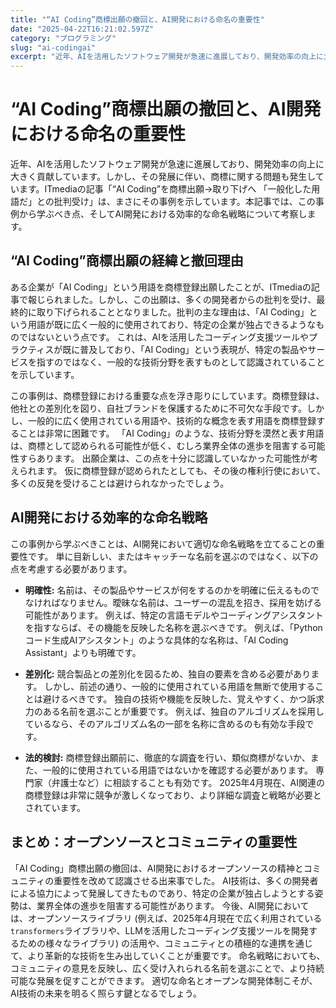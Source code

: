 ```yaml
---
title: "“AI Coding”商標出願の撤回と、AI開発における命名の重要性"
date: "2025-04-22T16:21:02.597Z"
category: "プログラミング"
slug: "ai-codingai"
excerpt: "近年、AIを活用したソフトウェア開発が急速に進展しており、開発効率の向上に大きく貢献しています。しかし、その発展に伴い、商標に関する問題も発生しています。ITmediaの記事「“AI Coding”を商標出願→取り下げへ 「一般化した用語だ」との批判受け」は、まさにその事例を示しています。本記事では..."
---
```


# “AI Coding”商標出願の撤回と、AI開発における命名の重要性

近年、AIを活用したソフトウェア開発が急速に進展しており、開発効率の向上に大きく貢献しています。しかし、その発展に伴い、商標に関する問題も発生しています。ITmediaの記事「“AI Coding”を商標出願→取り下げへ 「一般化した用語だ」との批判受け」は、まさにその事例を示しています。本記事では、この事例から学ぶべき点、そしてAI開発における効率的な命名戦略について考察します。


## “AI Coding”商標出願の経緯と撤回理由

ある企業が「AI Coding」という用語を商標登録出願したことが、ITmediaの記事で報じられました。しかし、この出願は、多くの開発者からの批判を受け、最終的に取り下げられることとなりました。批判の主な理由は、「AI Coding」という用語が既に広く一般的に使用されており、特定の企業が独占できるようなものではないという点です。  これは、AIを活用したコーディング支援ツールやプラクティスが既に普及しており、「AI Coding」という表現が、特定の製品やサービスを指すのではなく、一般的な技術分野を表すものとして認識されていることを示しています。

この事例は、商標登録における重要な点を浮き彫りにしています。商標登録は、他社との差別化を図り、自社ブランドを保護するために不可欠な手段です。しかし、一般的に広く使用されている用語や、技術的な概念を表す用語を商標登録することは非常に困難です。  「AI Coding」のような、技術分野を漠然と表す用語は、商標として認められる可能性が低く、むしろ業界全体の進歩を阻害する可能性すらあります。  出願企業は、この点を十分に認識していなかった可能性が考えられます。  仮に商標登録が認められたとしても、その後の権利行使において、多くの反発を受けることは避けられなかったでしょう。


## AI開発における効率的な命名戦略

この事例から学ぶべきことは、AI開発において適切な命名戦略を立てることの重要性です。  単に目新しい、またはキャッチーな名前を選ぶのではなく、以下の点を考慮する必要があります。

* **明確性:**  名前は、その製品やサービスが何をするのかを明確に伝えるものでなければなりません。曖昧な名前は、ユーザーの混乱を招き、採用を妨げる可能性があります。 例えば、特定の言語モデルやコーディングアシスタントを指すならば、その機能を反映した名称を選ぶべきです。  例えば、「Pythonコード生成AIアシスタント」のような具体的な名称は、「AI Coding Assistant」よりも明確です。

* **差別化:**  競合製品との差別化を図るため、独自の要素を含める必要があります。  しかし、前述の通り、一般的に使用されている用語を無断で使用することは避けるべきです。  独自の技術や機能を反映した、覚えやすく、かつ訴求力のある名前を選ぶことが重要です。  例えば、独自のアルゴリズムを採用しているなら、そのアルゴリズム名の一部を名称に含めるのも有効な手段です。

* **法的検討:**  商標登録出願前に、徹底的な調査を行い、類似商標がないか、また、一般的に使用されている用語ではないかを確認する必要があります。  専門家（弁護士など）に相談することも有効です。  2025年4月現在、AI関連の商標登録は非常に競争が激しくなっており、より詳細な調査と戦略が必要とされています。


## まとめ：オープンソースとコミュニティの重要性

「AI Coding」商標出願の撤回は、AI開発におけるオープンソースの精神とコミュニティの重要性を改めて認識させる出来事でした。  AI技術は、多くの開発者による協力によって発展してきたものであり、特定の企業が独占しようとする姿勢は、業界全体の進歩を阻害する可能性があります。  今後、AI開発においては、オープンソースライブラリ (例えば、2025年4月現在で広く利用されている`transformers`ライブラリや、LLMを活用したコーディング支援ツールを開発するための様々なライブラリ) の活用や、コミュニティとの積極的な連携を通じて、より革新的な技術を生み出していくことが重要です。  命名戦略においても、コミュニティの意見を反映し、広く受け入れられる名前を選ぶことで、より持続可能な発展を促すことができます。  適切な命名とオープンな開発体制こそが、AI技術の未来を明るく照らす鍵となるでしょう。
